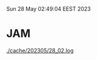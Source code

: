 Sun 28 May 02:49:04 EEST 2023
# JAM
<a href='./cache/202305/28_02.log'>./cache/202305/28_02.log</a>
